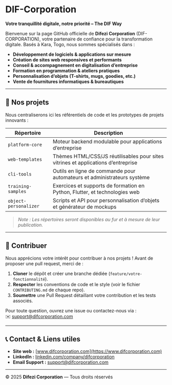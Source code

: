 # DIF-Corporation

**Votre tranquillité digitale, notre priorité – The DIF Way**

Bienvenue sur la page GitHub officielle de **Difezi Corporation** (DIF-CORPORATION), votre partenaire de confiance pour la transformation digitale. Basés à Kara, Togo, nous sommes spécialisés dans :

- **Développement de logiciels & applications sur mesure**  
- **Création de sites web responsives et performants**  
- **Conseil & accompagnement en digitalisation d’entreprise**  
- **Formation en programmation & ateliers pratiques**  
- **Personnalisation d’objets (T-shirts, mugs, goodies, etc.)**  
- **Vente de fournitures informatiques & bureautiques**

---

## 🚀 Nos projets

Nous centraliserons ici les référentiels de code et les prototypes de projets innovants :

| Répertoire            | Description                                                                          |
|-----------------------|--------------------------------------------------------------------------------------|
| `platform-core`       | Moteur backend modulable pour applications d’entreprise                              |
| `web-templates`       | Thèmes HTML/CSS/JS réutilisables pour sites vitrines et applications d’entreprise     |
| `cli-tools`           | Outils en ligne de commande pour automateurs et administrateurs système              |
| `training-samples`    | Exercices et supports de formation en Python, Flutter, et technologies web           |
| `object-personalizer` | Scripts et API pour personnalisation d’objets et générateur de mockups               |

> *Note : Les répertoires seront disponibles au fur et à mesure de leur publication.*  

---

## 🤝 Contribuer

Nous apprécions votre intérêt pour contribuer à nos projets ! Avant de proposer une pull request, merci de :

1. **Cloner** le dépôt et créer une branche dédiée (`feature/votre-fonctionnalité`).  
2. **Respecter** les conventions de code et le style (voir le fichier `CONTRIBUTING.md` de chaque repo).  
3. **Soumettre** une Pull Request détaillant votre contribution et les tests associés.

Pour toute question, ouvrez une issue ou contactez-nous via :  
✉️ support@difcorporation.com

---

## 📞 Contact & Liens utiles

- **Site web :** [www.difcorporation.com](https://www.difcorporation.com)  
- **LinkedIn :** [linkedin.com/company/difcorporation](https://www.linkedin.com/company/difcorporation)  
- **Email Support :** support@difcorporation.com  

---

© 2025 **Difezi Corporation** — Tous droits réservés  
